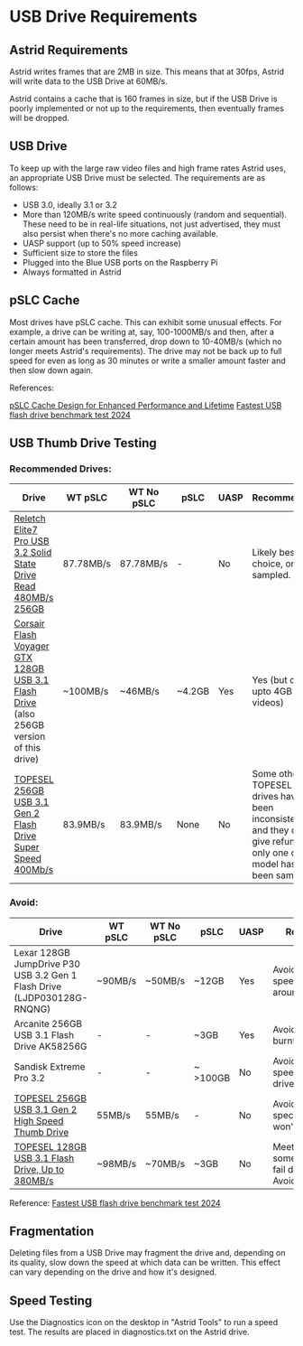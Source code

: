 # USB Drive Requirements

## Astrid Requirements

Astrid writes frames that are 2MB in size.  This means that at 30fps, Astrid will write data to the USB Drive at 60MB/s.

Astrid contains a cache that is 160 frames in size, but if the USB Drive is poorly implemented or not up to the requirements, then eventually frames will be dropped.

## USB Drive

To keep up with the large raw video files and high frame rates Astrid uses, an appropriate USB Drive must be selected.  The requirements are as follows:

* USB 3.0, ideally 3.1 or 3.2
* More than 120MB/s write speed continuously (random and sequential).  These need to be in real-life situations, not just advertised, they must also persist when there's no more caching available.
* UASP support (up to 50% speed increase)
* Sufficient size to store the files
* Plugged into the Blue USB ports on the Raspberry Pi
* Always formatted in Astrid

## pSLC Cache

Most drives have pSLC cache. This can exhibit some unusual effects. For example, a drive can be writing at, say, 100-1000MB/s and then, after a certain amount has been transferred, drop down to 10-40MB/s (which no longer meets Astrid's requirements). The drive may not be back up to full speed for even as long as 30 minutes or write a smaller amount faster and then slow down again.

References:

[pSLC Cache Design for Enhanced Performance and Lifetime](https://www.flashmemorysummit.com/Proceedings2019/08-06-Tuesday/20190806_EMBD-101A-1_McCormick.pdf)
[Fastest USB flash drive benchmark test 2024](https://ssd-tester.com/usb_flash_drive_test.php)

## USB Thumb Drive Testing

### Recommended Drives:

| Drive |  WT pSLC | WT No pSLC | pSLC | UASP | Recommended |
| ----- | ------- | ---------- | ---- | ---- | ----------- |
| [Reletch Elite7 Pro USB 3.2 Solid State Drive Read 480MB/s 256GB](https://www.aliexpress.us/item/1005006081674212.html) | 87.78MB/s | 87.78MB/s | - | No | Likely best choice, only 1 sampled.
| [Corsair Flash Voyager GTX 128GB USB 3.1 Flash Drive](https://www.amazon.com/Corsair-Flash-Voyager-128GB-Premium/dp/B079NVJPKV) (also 256GB version of this drive) | ~100MB/s | ~46MB/s | ~4.2GB | Yes | Yes (but only upto 4GB videos) |
| [TOPESEL 256GB USB 3.1 Gen 2 Flash Drive Super Speed 400Mb/s](https://www.aliexpress.us/item/1005003422090205.html) | 83.9MB/s | 83.9MB/s | None | No | Some other TOPESEL drives have been inconsistent, and they don't give refunds, only one of this model has been sampled. |

### Avoid:

| Drive | WT pSLC | WT No pSLC | pSLC | UASP | Recommended |
| ----- | ------- | ---------- | ---- | ---- | ----------- |
| Lexar 128GB JumpDrive P30 USB 3.2 Gen 1 Flash Drive (LJDP030128G-RNQNG) | ~90MB/s | ~50MB/s | ~12GB | Yes | Avoid (unpredictable) speeds, start off around 8MB/s) |
| Arcanite 256GB USB 3.1 Flash Drive AK58256G | - | - | ~3GB | Yes | Avoid (slow, cache burnt through fast) |
| Sandisk Extreme Pro 3.2 | - | - | ~ >100GB | No | Avoid (unpredictable speed/features/faulty drives) |
| [TOPESEL 256GB USB 3.1 Gen 2 High Speed Thumb Drive](https://www.aliexpress.us/item/1005005393760142.html) | 55MB/s | 55MB/s | - | No | Avoid, doesn't meet specs, TOPESEL won't refund |
| [TOPESEL 128GB USB 3.1 Flash Drive, Up to 380MB/s](https://www.amazon.ca/dp/B08QTXBG9H) | ~98MB/s | ~70MB/s | ~3GB | No | Meets 30fps just on some sample, others fail dramatically.  Avoid. |

Reference: [Fastest USB flash drive benchmark test 2024](https://ssd-tester.com/usb_flash_drive_test.php)


## Fragmentation

Deleting files from a USB Drive may fragment the drive and, depending on its quality, slow down the speed at which data can be written.  This effect can vary depending on the drive and how it's designed.

## Speed Testing 

Use the Diagnostics icon on the desktop in "Astrid Tools" to run a speed test.  The results are placed in diagnostics.txt on the Astrid drive.